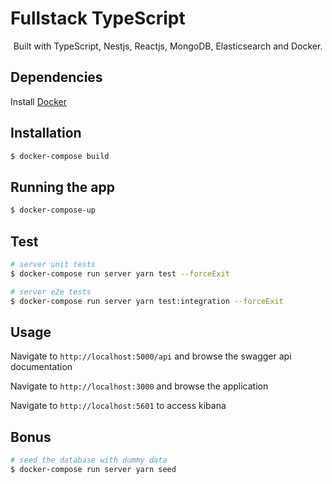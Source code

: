 <p align="center">
  <h1>Fullstack TypeScript</h1>
</p>
  
<p align="center">Built with TypeScript, Nestjs, Reactjs, MongoDB, Elasticsearch and Docker.</p>

## Dependencies

Install [Docker]('https://www.docker.com/products/docker-desktop)

## Installation

```bash
$ docker-compose build
```

## Running the app

```bash
$ docker-compose-up
```

## Test

```bash
# server unit tests
$ docker-compose run server yarn test --forceExit

# server e2e tests
$ docker-compose run server yarn test:integration --forceExit
```


## Usage

Navigate to `http://localhost:5000/api` and browse the swagger api documentation

Navigate to `http://localhost:3000` and browse the application

Navigate to `http://localhost:5601` to access kibana

## Bonus
```bash
# seed the database with dummy data
$ docker-compose run server yarn seed
```
